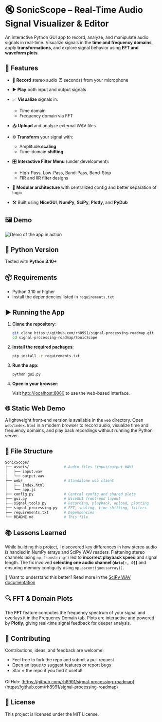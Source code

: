 # 🔇 SonicScope – Real-Time Audio Signal Visualizer & Editor

An interactive Python GUI app to record, analyze, and manipulate audio signals in real-time. Visualize signals in the **time and frequency domains**, apply **transformations**, and explore signal behavior using **FFT and waveform plots**.

## 🚀 Features

* 🔴 **Record** stereo audio (5 seconds) from your microphone
* ▶️ **Play** both input and output signals
* 📈 **Visualize** signals in:

  * Time domain
  * Frequency domain via FFT
* 📤 **Upload** and analyze external WAV files
* ⚙️ **Transform** your signal with:

  * Amplitude **scaling**
  * Time-domain **shifting**
* 🎛️ **Interactive Filter Menu** (under development):

  * High-Pass, Low-Pass, Band-Pass, Band-Stop
  * FIR and IIR filter designs
* 🧠 **Modular architecture** with centralized config and better separation of logic
* 🛠️ Built using **NiceGUI**, **NumPy**, **SciPy**, **Plotly**, and **PyDub**

## 🖼️ Demo

![Demo of the app in action](assets/demo.gif)

## 🐍 Python Version

Tested with **Python 3.10+**

## 📦 Requirements

* Python 3.10 or higher
* Install the dependencies listed in `requirements.txt`

## ▶️ Running the App

1. **Clone the repository**:

   ```bash
   git clone https://github.com/rh8991/signal-processing-roadmap.git
   cd signal-processing-roadmap/SonicScope
   ```

2. **Install the required packages**:

   ```bash
   pip install -r requirements.txt
   ```

3. **Run the app**:

   ```bash
   python gui.py
   ```

4. **Open in your browser**:

   Visit [http://localhost:8080](http://localhost:8080) to use the web-based interface.

## 🌐 Static Web Demo

A lightweight front-end version is available in the `web` directory. Open `web/index.html` in a modern browser to record audio, visualize time and frequency domains, and play back recordings without running the Python server.

## 📂 File Structure

```bash
SonicScope/
├── assets/                # Audio files (input/output WAV)
│   ├── input.wav
│   └── output.wav
├── web/                   # Standalone web client
│   ├── index.html
│   └── app.js
├── config.py              # Central config and shared plots
├── gui.py                 # NiceGUI front-end layout
├── signal_tools.py        # Recording, playback, upload, plotting
├── signal_processing.py   # FFT, scaling, time-shifting, filters
├── requirements.txt       # Dependencies
└── README.md              # This file
```

## 📚 Lessons Learned

While building this project, I discovered key differences in how stereo audio is handled in NumPy arrays and SciPy WAV readers. Flattening stereo channels using `np.fromstring()` led to **incorrect playback speed** and signal length. The fix involved **selecting one audio channel (`data[:, 0]`)** and ensuring memory contiguity using `np.ascontiguousarray()`.

🧠 Want to understand this better? Read more in the [SciPy WAV documentation](https://docs.scipy.org/doc/scipy/reference/generated/scipy.io.wavfile.read.html)

## 🔍 FFT & Domain Plots

The **FFT** feature computes the frequency spectrum of your signal and overlays it in the Frequency Domain tab. Plots are interactive and powered by **Plotly**, giving real-time signal feedback for deeper analysis.

## 🤝 Contributing

Contributions, ideas, and feedback are welcome!

* Feel free to fork the repo and submit a pull request
* Open an issue to suggest features or report bugs
* Star ⭐ the repo if you find it useful!

GitHub: [https://github.com/rh8991/signal-processing-roadmap](https://github.com/rh8991/signal-processing-roadmap)

## 📄 License

This project is licensed under the MIT License.
